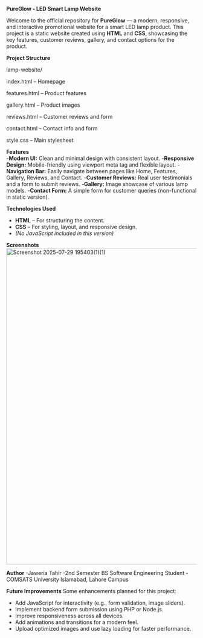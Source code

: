 **PureGlow - LED Smart Lamp Website**

Welcome to the official repository for **PureGlow** — a modern, responsive, and interactive promotional website for a smart LED lamp product. This project is a static website created using **HTML** and **CSS**, showcasing the key features, customer reviews, gallery, and contact options for the product.

**Project Structure**

lamp-website/

index.html – Homepage

features.html – Product features

gallery.html – Product images

reviews.html – Customer reviews and form

contact.html – Contact info and form

style.css – Main stylesheet

**Features**
<br>
-**Modern UI:** Clean and minimal design with consistent layout.
-**Responsive Design:** Mobile-friendly using viewport meta tag and flexible layout.
-**Navigation Bar:** Easily navigate between pages like Home, Features, Gallery, Reviews, and Contact.
-**Customer Reviews:** Real user testimonials and a form to submit reviews.
-**Gallery:** Image showcase of various lamp models.
-**Contact Form:** A simple form for customer queries (non-functional in static version).

**Technologies Used**

- **HTML** – For structuring the content.
- **CSS** – For styling, layout, and responsive design.
- *(No JavaScript included in this version)*

**Screenshots**
<img width="1890" height="835" alt="Screenshot 2025-07-29 195403(1)(1)" src="https://github.com/user-attachments/assets/529ab7bc-d1b2-497a-b069-0a4aee09dd42" />

**Author**
-Jaweria Tahir
-2nd Semester BS Software Engineering Student
-COMSATS University Islamabad, Lahore Campus

 **Future Improvements**
Some enhancements planned for this project:
- Add JavaScript for interactivity (e.g., form validation, image sliders).
- Implement backend form submission using PHP or Node.js.
- Improve responsiveness across all devices.
- Add animations and transitions for a modern feel.
- Upload optimized images and use lazy loading for faster performance.
